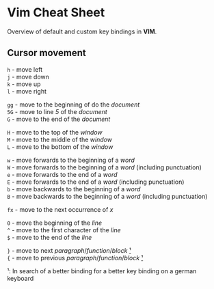 # Vim Cheat Sheet
Overview of default and custom key bindings in **VIM**.

## Cursor movement
`h` - move left  
`j` - move down  
`k` - move up  
`l` - move right

`gg` - move to the beginning of do the *document*  
`5G` - move to line *5* of the *document*  
`G` - move to the end of the *document*

`H` - move to the top of the *window*  
`M` - move to the middle of the *window*  
`L` - move to the bottom of the *window*

`w` - move forwards to the beginning of a *word*  
`W` - move forwards to the beginning of a *word* (including punctuation)  
`e` - move forwards to the end of a *word*  
`E` - move forwards to the end of a *word* (including punctuation)  
`b` - move backwards to the beginning of a *word*  
`B` - move backwards to the beginning of a *word* (including punctuation)

`fx` - move to the next occurrence of *x*

`0` - move the beginning of the *line*  
`^` - move to the first character of the *line*  
`$` - move to the end of the *line*

`}` - move to next *paragraph*/*function*/*block* [¹](#todo)  
`{` - move to previous *paragraph*/*function*/*block* [¹](#todo)  

<a name="todo">¹</a>: In search of a better binding for a better key binding on a german keyboard

